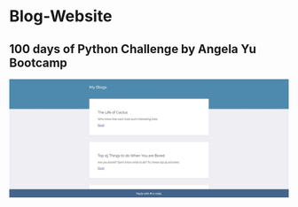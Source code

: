 ﻿# Blog-Website
 ## 100 days of Python Challenge by Angela Yu Bootcamp
![image](https://github.com/themukuldharashivkar/Blog-Website/blob/main/website.jpg)
